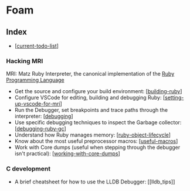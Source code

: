 # Foam

## Index

* [[current-todo-list]]

### Hacking MRI

MRI: Matz Ruby Interpreter, the canonical implementation of the [Ruby
Programming Language](https://www.ruby-lang.org)

* Get the source and configure your build environment: [[building-ruby]]
* Configure VSCode for editing, building and debugging Ruby:
  [[setting-up-vscode-for-mri]]
* Run the Debugger, set breakpoints and trace paths through the interpreter:
  [[debugging]]
* Use specific debugging techniques to inspect the Garbage collector:
  [[debugging-ruby-gc]]
* Understand how Ruby manages memory: [[ruby-object-lifecycle]]
* Know about the most useful preprocessor macros: [[useful-macros]]
* Work with Core dumps (useful when stepping through the debugger isn't
  practical): [[working-with-core-dumps]]

### C development

* A brief cheatsheet for how to use the LLDB Debugger: [[lldb_tips]]

[//begin]: # "Autogenerated link references for markdown compatibility"
[current-todo-list]: current-todo-list "Current Todo List"
[building-ruby]: building-ruby "Building Ruby"
[setting-up-vscode-for-mri]: setting-up-vscode-for-mri "Setting up VSCode for MRI development"
[debugging]: debugging "Debugging"
[debugging-ruby-gc]: debugging-ruby-gc "Debugging Ruby GC"
[ruby-object-lifecycle]: ruby-object-lifecycle "Ruby Object/GC Lifecycle"
[useful-macros]: useful-macros "Useful Macros"
[working-with-core-dumps]: working-with-core-dumps "Working with Core Dumps"
[//end]: # "Autogenerated link references"
